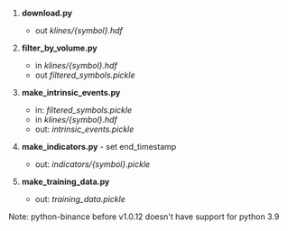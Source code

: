 
1. **download.py**
   - out *klines/{symbol}.hdf*
   
1. **filter_by_volume.py**
   - in *klines/{symbol}.hdf*
   - out *filtered_symbols.pickle*

1. **make_intrinsic_events.py**
   - in: *filtered_symbols.pickle*
   - in *klines/{symbol}.hdf*
   - out: *intrinsic_events.pickle*
   
1. **make_indicators.py** - set end_timestamp
   - out: *indicators/{symbol}.pickle*
   
1. **make_training_data.py**
   - out: *training_data.pickle*



Note:
python-binance before v1.0.12 doesn't have support for python 3.9
